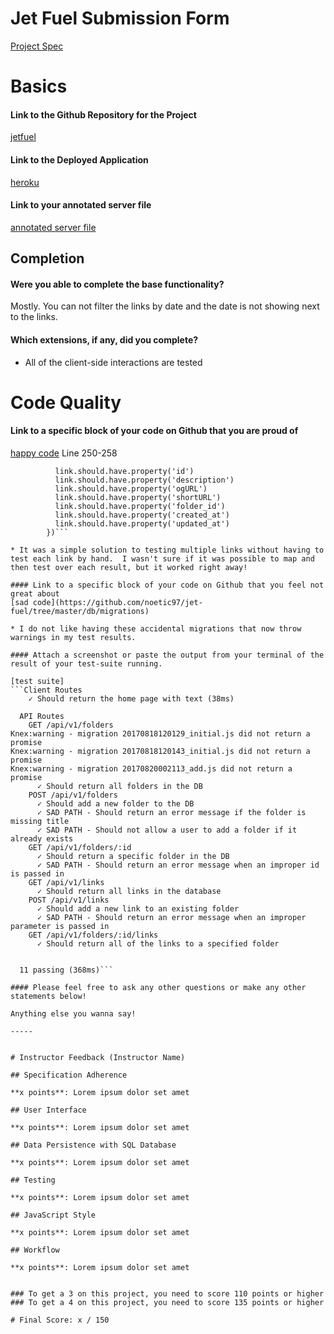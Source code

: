 # Jet Fuel Submission Form

[Project Spec](http://frontend.turing.io/projects/jet-fuel.html)

# Basics

#### Link to the Github Repository for the Project
[jetfuel](https://github.com/noetic97/jet-fuel)

#### Link to the Deployed Application
[heroku](https://joes-jet-fuel.herokuapp.com/)

#### Link to your annotated server file
[annotated server file](https://github.com/noetic97/jet-fuel/blob/server-descriptions/server.js)

## Completion

#### Were you able to complete the base functionality?

Mostly.  You can not filter the links by date and the date is not showing next to the links.

#### Which extensions, if any, did you complete?

* All of the client-side interactions are tested

# Code Quality

#### Link to a specific block of your code on Github that you are proud of
[happy code](https://github.com/noetic97/jet-fuel/blob/master/test/routes.spec.js)
Line 250-258
``` response.body.map((link) => {
          link.should.have.property('id')
          link.should.have.property('description')
          link.should.have.property('ogURL')
          link.should.have.property('shortURL')
          link.should.have.property('folder_id')
          link.should.have.property('created_at')
          link.should.have.property('updated_at')
        })```

* It was a simple solution to testing multiple links without having to test each link by hand.  I wasn't sure if it was possible to map and then test over each result, but it worked right away!

#### Link to a specific block of your code on Github that you feel not great about
[sad code](https://github.com/noetic97/jet-fuel/tree/master/db/migrations)

* I do not like having these accidental migrations that now throw warnings in my test results.

#### Attach a screenshot or paste the output from your terminal of the result of your test-suite running.

[test suite]
```Client Routes
    ✓ Should return the home page with text (38ms)

  API Routes
    GET /api/v1/folders
Knex:warning - migration 20170818120129_initial.js did not return a promise
Knex:warning - migration 20170818120143_initial.js did not return a promise
Knex:warning - migration 20170820002113_add.js did not return a promise
      ✓ Should return all folders in the DB
    POST /api/v1/folders
      ✓ Should add a new folder to the DB
      ✓ SAD PATH - Should return an error message if the folder is missing title
      ✓ SAD PATH - Should not allow a user to add a folder if it already exists
    GET /api/v1/folders/:id
      ✓ Should return a specific folder in the DB
      ✓ SAD PATH - Should return an error message when an improper id is passed in
    GET /api/v1/links
      ✓ Should return all links in the database
    POST /api/v1/links
      ✓ Should add a new link to an existing folder
      ✓ SAD PATH - Should return an error message when an improper parameter is passed in
    GET /api/v1/folders/:id/links
      ✓ Should return all of the links to a specified folder


  11 passing (368ms)```

#### Please feel free to ask any other questions or make any other statements below!

Anything else you wanna say!

-----


# Instructor Feedback (Instructor Name)

## Specification Adherence

**x points**: Lorem ipsum dolor set amet

## User Interface

**x points**: Lorem ipsum dolor set amet

## Data Persistence with SQL Database

**x points**: Lorem ipsum dolor set amet

## Testing

**x points**: Lorem ipsum dolor set amet

## JavaScript Style

**x points**: Lorem ipsum dolor set amet

## Workflow

**x points**: Lorem ipsum dolor set amet


### To get a 3 on this project, you need to score 110 points or higher
### To get a 4 on this project, you need to score 135 points or higher

# Final Score: x / 150
